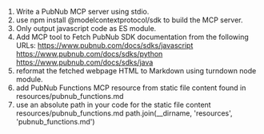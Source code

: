 1. Write a PubNub MCP server using stdio.
2. use npm install @modelcontextprotocol/sdk to build the MCP server.
3. Only output javascript code as ES module.
4. Add MCP tool to Fetch PubNub SDK documentation from the following URLs:
https://www.pubnub.com/docs/sdks/javascript
https://www.pubnub.com/docs/sdks/python
https://www.pubnub.com/docs/sdks/java
5. reformat the fetched webpage HTML to Markdown using turndown node module.
6. add PubNub Functions MCP resource from static file content found in resources/pubnub_functions.md
7. use an absolute path in your code for the static file content resources/pubnub_functions.md path.join(__dirname, 'resources', 'pubnub_functions.md')
